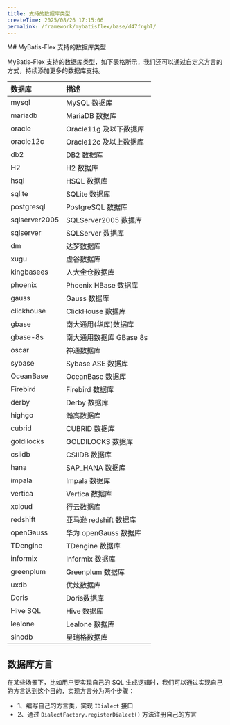 ```yaml
---
title: 支持的数据库类型
createTime: 2025/08/26 17:15:06
permalink: /framework/mybatisflex/base/d47frghl/
---
```

M# MyBatis-Flex 支持的数据库类型

MyBatis-Flex 支持的数据库类型，如下表格所示，我们还可以通过自定义方言的方式，持续添加更多的数据库支持。

| 数据库        | 描述                    |
| :------------ | :---------------------- |
| mysql         | MySQL 数据库            |
| mariadb       | MariaDB 数据库          |
| oracle        | Oracle11g 及以下数据库  |
| oracle12c     | Oracle12c 及以上数据库  |
| db2           | DB2 数据库              |
| H2            | H2 数据库               |
| hsql          | HSQL 数据库             |
| sqlite        | SQLite 数据库           |
| postgresql    | PostgreSQL 数据库       |
| sqlserver2005 | SQLServer2005 数据库    |
| sqlserver     | SQLServer 数据库        |
| dm            | 达梦数据库              |
| xugu          | 虚谷数据库              |
| kingbasees    | 人大金仓数据库          |
| phoenix       | Phoenix HBase 数据库    |
| gauss         | Gauss 数据库            |
| clickhouse    | ClickHouse 数据库       |
| gbase         | 南大通用(华库)数据库    |
| gbase-8s      | 南大通用数据库 GBase 8s |
| oscar         | 神通数据库              |
| sybase        | Sybase ASE 数据库       |
| OceanBase     | OceanBase 数据库        |
| Firebird      | Firebird 数据库         |
| derby         | Derby 数据库            |
| highgo        | 瀚高数据库              |
| cubrid        | CUBRID 数据库           |
| goldilocks    | GOLDILOCKS 数据库       |
| csiidb        | CSIIDB 数据库           |
| hana          | SAP_HANA 数据库         |
| impala        | Impala 数据库           |
| vertica       | Vertica 数据库          |
| xcloud        | 行云数据库              |
| redshift      | 亚马逊 redshift 数据库  |
| openGauss     | 华为 openGauss 数据库   |
| TDengine      | TDengine 数据库         |
| informix      | Informix 数据库         |
| greenplum     | Greenplum 数据库        |
| uxdb          | 优炫数据库              |
| Doris         | Doris数据库             |
| Hive SQL      | Hive 数据库             |
| lealone       | Lealone 数据库          |
| sinodb        | 星瑞格数据库            |

## 数据库方言

在某些场景下，比如用户要实现自己的 SQL 生成逻辑时，我们可以通过实现自己的方言达到这个目的，实现方言分为两个步骤：

- 1、编写自己的方言类，实现 `IDialect` 接口
- 2、通过 `DialectFactory.registerDialect()` 方法注册自己的方言

